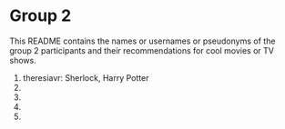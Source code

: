 # Group 2

This README contains the names or usernames or pseudonyms of the group 2 participants and their recommendations for cool movies or TV shows.

1.  theresiavr: Sherlock, Harry Potter
2.  
3.  
4.  
5.  
 
